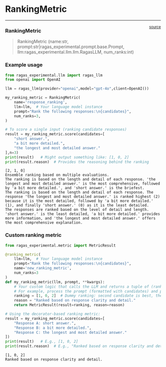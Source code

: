 # RankingMetric


<!-- WARNING: THIS FILE WAS AUTOGENERATED! DO NOT EDIT! -->

------------------------------------------------------------------------

<a
href="https://github.com/explodinggradients/ragas_experimental/blob/main/ragas_experimental/metric/ranking.py#L17"
target="_blank" style="float:right; font-size:smaller">source</a>

### RankingMetric

>  RankingMetric (name:str,
>                     prompt:str|ragas_experimental.prompt.base.Prompt,
>                     llm:ragas_experimental.llm.llm.RagasLLM, num_ranks:int)

### Example usage

``` python
from ragas_experimental.llm import ragas_llm
from openai import OpenAI

llm = ragas_llm(provider="openai",model="gpt-4o",client=OpenAI())

my_ranking_metric = RankingMetric(
    name='response_ranking',
    llm=llm,  # Your language model instance
    prompt="Rank the following responses:\n{candidates}",
    num_ranks=3,
)

# To score a single input (ranking candidate responses)
result = my_ranking_metric.score(candidates=[
    "short answer.",
    "a bit more detailed.",
    "the longest and most detailed answer."
],n=3)
print(result)   # Might output something like: [1, 0, 2]
print(result.reason)  # Provides the reasoning behind the ranking
```

    [2, 1, 0]
    Ensemble ranking based on multiple evaluations.
    The ranking is based on the length and detail of each response. 'the longest and most detailed answer.' is the most comprehensive, followed by 'a bit more detailed.', and 'short answer.' is the briefest.
    The ranking is based on the length and detail of each response. The response 'the longest and most detailed answer.' is ranked highest (2) because it is the most detailed, followed by 'a bit more detailed.' (1), and finally 'short answer.' (0) as it is the least detailed.
    The responses are ranked based on the level of detail and length. 'short answer.' is the least detailed, 'a bit more detailed.' provides more information, and 'the longest and most detailed answer.' offers the most comprehensive explanation.

### Custom ranking metric

``` python
from ragas_experimental.metric import MetricResult

@ranking_metric(
    llm=llm,  # Your language model instance
    prompt="Rank the following responses:\n{candidates}",
    name='new_ranking_metric',
    num_ranks=3
)
def my_ranking_metric(llm, prompt, **kwargs):
    # Your custom logic that calls the LLM and returns a tuple of (ranking, reason)
    # For example, process the prompt (formatted with candidates) and produce a ranking.
    ranking = [1, 0, 2]  # Dummy ranking: second candidate is best, then first, then third.
    reason = "Ranked based on response clarity and detail."
    return MetricResult(result=ranking, reason=reason)

# Using the decorator-based ranking metric:
result = my_ranking_metric.score(candidates=[
    "Response A: short answer.",
    "Response B: a bit more detailed.",
    "Response C: the longest and most detailed answer."
])
print(result)   # E.g., [1, 0, 2]
print(result.reason)  # E.g., "Ranked based on response clarity and detail."
```

    [1, 0, 2]
    Ranked based on response clarity and detail.
